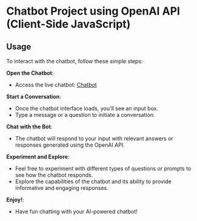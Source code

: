 
# Chatbot Project using OpenAI API (Client-Side JavaScript)

## Usage

To interact with the chatbot, follow these simple steps:

  **Open the Chatbot**:

   - Access the live chatbot: [Chatbot](https://himanshudhingra2003.github.io/Chatbot1/index.html)

  **Start a Conversation**:

   - Once the chatbot interface loads, you'll see an input box.
   - Type a message or a question to initiate a conversation.

  **Chat with the Bot**:

   - The chatbot will respond to your input with relevant answers or responses generated using the OpenAI API.

  **Experiment and Explore**:

   - Feel free to experiment with different types of questions or prompts to see how the chatbot responds.
   - Explore the capabilities of the chatbot and its ability to provide informative and engaging responses.

  **Enjoy!**:

   - Have fun chatting with your AI-powered chatbot!



